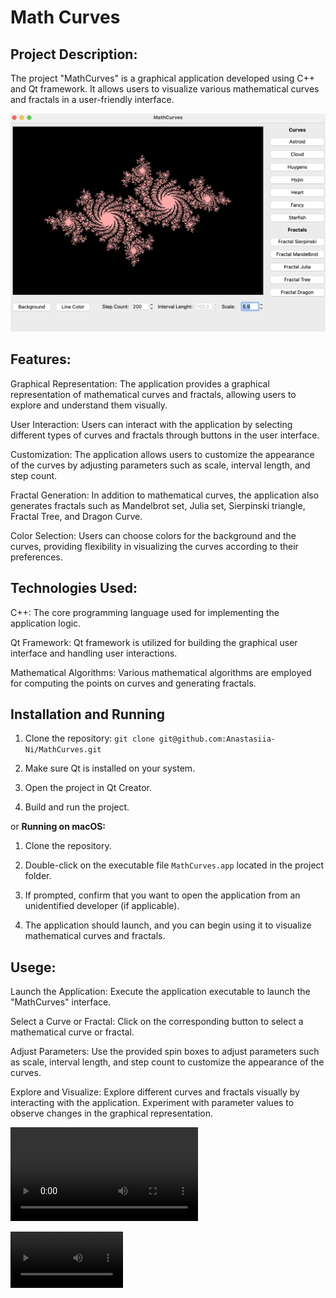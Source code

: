 # Math Curves
## Project Description:

The project "MathCurves" is a graphical application developed using C++ and Qt framework. It allows users to visualize various mathematical curves and fractals in a user-friendly interface.


<img src="https://github.com/Anastasiia-Ni/MathCurves/blob/main/assets/img.png" width="800">

## Features:

Graphical Representation: The application provides a graphical representation of mathematical curves and fractals, allowing users to explore and understand them visually.

User Interaction: Users can interact with the application by selecting different types of curves and fractals through buttons in the user interface.

Customization: The application allows users to customize the appearance of the curves by adjusting parameters such as scale, interval length, and step count.

Fractal Generation: In addition to mathematical curves, the application also generates fractals such as Mandelbrot set, Julia set, Sierpinski triangle, Fractal Tree, and Dragon Curve.

Color Selection: Users can choose colors for the background and the curves, providing flexibility in visualizing the curves according to their preferences.

## Technologies Used:

C++: The core programming language used for implementing the application logic.

Qt Framework: Qt framework is utilized for building the graphical user interface and handling user interactions.

Mathematical Algorithms: Various mathematical algorithms are employed for computing the points on curves and generating fractals.

## Installation and Running


1. Clone the repository:
``` git clone git@github.com:Anastasiia-Ni/MathCurves.git ```

2. Make sure Qt is installed on your system.
4. Open the project in Qt Creator.
5. Build and run the project.
   
or
   **Running on macOS:**
1. Clone the repository.
   
2. Double-click on the executable file `MathCurves.app` located in the project folder.
   
3. If prompted, confirm that you want to open the application from an unidentified developer (if applicable).
   
4. The application should launch, and you can begin using it to visualize mathematical curves and fractals.
   

## Usege:

Launch the Application: Execute the application executable to launch the "MathCurves" interface.

Select a Curve or Fractal: Click on the corresponding button to select a mathematical curve or fractal.

Adjust Parameters: Use the provided spin boxes to adjust parameters such as scale, interval length, and step count to customize the appearance of the curves.

Explore and Visualize: Explore different curves and fractals visually by interacting with the application. Experiment with parameter values to observe changes in the graphical representation.


![Project video](https://github.com/Anastasiia-Ni/MathCurves/blob/main/assets/video.mp4)

<video src="https://github.com/Anastasiia-Ni/MathCurves/blob/main/assets/video.mp4" width=180/>
